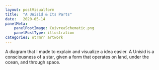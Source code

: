 ```yaml
---
layout: postVisualform
title:  "A Unisid & Its Parts"
date:   2020-05-14
panelMeta:
    panelPostImage: CuivreaSchematic.png
    panelPostType: illustration
categories: otrmrr artwork
---
```


A diagram that I made to explain and visualize a idea easier. A Unisid is a consciousness of a star, given a form that operates on land, under the ocean, and through space.